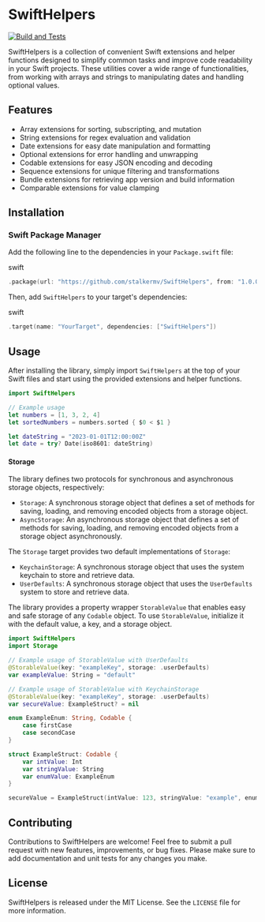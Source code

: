 # SwiftHelpers

[![Build and Tests](https://github.com/stalkermv/SwiftHelpers/actions/workflows/swift.yml/badge.svg)](https://github.com/stalkermv/SwiftHelpers/actions/workflows/swift.yml)

SwiftHelpers is a collection of convenient Swift extensions and helper functions designed to simplify common tasks and improve code readability in your Swift projects. These utilities cover a wide range of functionalities, from working with arrays and strings to manipulating dates and handling optional values.

Features
--------

*   Array extensions for sorting, subscripting, and mutation
*   String extensions for regex evaluation and validation
*   Date extensions for easy date manipulation and formatting
*   Optional extensions for error handling and unwrapping
*   Codable extensions for easy JSON encoding and decoding
*   Sequence extensions for unique filtering and transformations
*   Bundle extensions for retrieving app version and build information
*   Comparable extensions for value clamping

Installation
------------

### Swift Package Manager

Add the following line to the dependencies in your `Package.swift` file:

swift

```swift
.package(url: "https://github.com/stalkermv/SwiftHelpers", from: "1.0.0")
```

Then, add `SwiftHelpers` to your target's dependencies:

swift

```swift
.target(name: "YourTarget", dependencies: ["SwiftHelpers"])
```

Usage
-----

After installing the library, simply import `SwiftHelpers` at the top of your Swift files and start using the provided extensions and helper functions.


```swift
import SwiftHelpers

// Example usage
let numbers = [1, 3, 2, 4]
let sortedNumbers = numbers.sorted { $0 < $1 }

let dateString = "2023-01-01T12:00:00Z"
let date = try? Date(iso8601: dateString)
```

#### Storage
The library defines two protocols for synchronous and asynchronous storage objects, respectively:

*   `Storage`: A synchronous storage object that defines a set of methods for saving, loading, and removing encoded objects from a storage object.
*   `AsyncStorage`: An asynchronous storage object that defines a set of methods for saving, loading, and removing encoded objects from a storage object asynchronously.

The `Storage` target provides two default implementations of `Storage`:

*   `KeychainStorage`: A synchronous storage object that uses the system keychain to store and retrieve data.
*   `UserDefaults`: A synchronous storage object that uses the `UserDefaults` system to store and retrieve data.

The library provides a property wrapper `StorableValue` that enables easy and safe storage of any `Codable` object. To use `StorableValue`, initialize it with the default value, a key, and a storage object.

```swift
import SwiftHelpers
import Storage

// Example usage of StorableValue with UserDefaults
@StorableValue(key: "exampleKey", storage: .userDefaults)
var exampleValue: String = "default"

// Example usage of StorableValue with KeychainStorage
@StorableValue(key: "exampleKey", storage: .userDefaults)
var secureValue: ExampleStruct? = nil

enum ExampleEnum: String, Codable {
    case firstCase
    case secondCase
}

struct ExampleStruct: Codable {
    var intValue: Int
    var stringValue: String
    var enumValue: ExampleEnum
}

secureValue = ExampleStruct(intValue: 123, stringValue: "example", enumValue: .firstCase)
```

Contributing
------------

Contributions to SwiftHelpers are welcome! Feel free to submit a pull request with new features, improvements, or bug fixes. Please make sure to add documentation and unit tests for any changes you make.

License
-------

SwiftHelpers is released under the MIT License. See the `LICENSE` file for more information.
